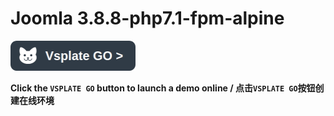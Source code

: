 # Joomla 3.8.8-php7.1-fpm-alpine

<a href="https://www.vsplate.com/?docker-compose=https://github.com/vsplate/dcenvs/joomla/3.8.8-php7.1-fpm-alpine"><img alt="VSPLATE GO" src="https://raw.githubusercontent.com/vsplate/images/master/vsgo_btn.png" width="200px"></a>

**Click the `VSPLATE GO` button to launch a demo online / 点击`VSPLATE GO`按钮创建在线环境**
